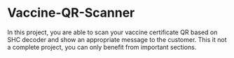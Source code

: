 # Vaccine-QR-Scanner
In this project, you are able to scan your vaccine certificate QR based on SHC decoder and show an appropriate message to the customer. 
This it not a complete project, you can only benefit from important sections.  
